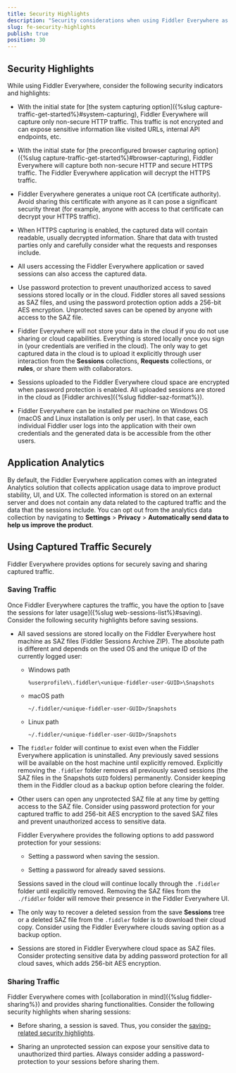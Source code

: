 ```yaml
---
title: Security Highlights
description: "Security considerations when using Fiddler Everywhere as a proxy"
slug: fe-security-highlights
publish: true
position: 30
---
```



## Security Highlights

While using Fiddler Everywhere, consider the following security indicators and highlights:

- With the initial state for [the system capturing option]({%slug capture-traffic-get-started%}#system-capturing), Fiddler Everywhere will capture only non-secure HTTP traffic. This traffic is not encrypted and can expose sensitive information like visited URLs, internal API endpoints, etc.

- With the initial state for [the preconfigured browser capturing option]({%slug capture-traffic-get-started%}#browser-capturing), Fiddler Everywhere will capture both non-secure HTTP and secure HTTPS traffic. The Fiddler Everywhere application will decrypt the HTTPS traffic.

- Fiddler Everywhere generates a unique root CA (certificate authority). Avoid sharing this certificate with anyone as it can pose a significant security threat (for example, anyone with access to that certificate can decrypt your HTTPS traffic).

- When HTTPS capturing is enabled, the captured data will contain readable, usually decrypted information. Share that data with trusted parties only and carefully consider what the requests and responses include.

- All users accessing the Fiddler Everywhere application or saved sessions can also access the captured data.

- Use password protection to prevent unauthorized access to saved sessions stored locally or in the cloud. Fiddler stores all saved sessions as SAZ files, and using the password protection option adds a 256-bit AES encryption. Unprotected saves can be opened by anyone with access to the SAZ file.

- Fiddler Everywhere will not store your data in the cloud if you do not use sharing or cloud capabilities. Everything is stored locally once you sign in (your credentials are verified in the cloud). The only way to get captured data in the cloud is to upload it explicitly through user interaction from the **Sessions** collections, **Requests** collections, or **rules**, or share them with collaborators.

- Sessions uploaded to the Fiddler Everywhere cloud space are encrypted when password protection is enabled. All uploaded sessions are stored in the cloud as [Fiddler archives]({%slug fiddler-saz-format%}).

- Fiddler Everywhere can be installed per machine on Windows OS (macOS and Linux installation is only per user). In that case,  each individual Fiddler user logs into the application with their own credentials and the generated data is be accessible from the other users.


## Application Analytics

By default, the Fiddler Everywhere application comes with an integrated Analytics solution that collects application usage data to improve product stability, UI, and UX. The collected information is stored on an external server and does not contain any data related to the captured traffic and the data that the sessions include. You can opt out from the analytics data collection by navigating to **Settings** > **Privacy** > **Automatically send data to help us improve the product**.

## Using Captured Traffic Securely

Fiddler Everywhere provides options for securely saving and sharing captured traffic.

### Saving Traffic

Once Fiddler Everywhere captures the traffic, you have the option to [save the sessions for later usage]({%slug web-sessions-list%}#saving). Consider the following security highlights before saving sessions.

- All saved sessions are stored locally on the Fiddler Everywhere host machine as SAZ files (Fiddler Sessions Archive ZIP). The absolute path is different and depends on the used OS and the unique ID of the currently logged user:

    * Windows path
        ```curl
        %userprofile%\.fiddler\<unique-fiddler-user-GUID>\Snapshots
        ```

    * macOS path

        ```curl
        ~/.fiddler/<unique-fiddler-user-GUID>/Snapshots
        ```

    * Linux path

        ```curl
        ~/.fiddler/<unique-fiddler-user-GUID>/Snapshots
        ```

- The `fiddler` folder will continue to exist even when the Fiddler Everywhere application is uninstalled. Any previously saved sessions will be available on the host machine until explicitly removed. Explicitly removing the `.fiddler` folder removes all previously saved sessions (the SAZ files in the Snapshots `GUID` folders) permanently. Consider keeping them in the Fiddler cloud as a backup option before clearing the folder.

- Other users can open any unprotected SAZ file at any time by getting access to the SAZ file. Consider using password protection for your captured traffic to add 256-bit AES encryption to the saved SAZ files and prevent unauthorized access to sensitive data.

  Fiddler Everywhere provides the following options to add password protection for your sessions:

    * Setting a password when saving the session.

    * Setting a password for already saved sessions.

  Sessions saved in the cloud will continue locally through the `.fiddler` folder until explicitly removed. Removing the SAZ files from the `./fiddler` folder will remove their presence in the Fiddler Everywhere UI.

- The only way to recover a deleted session from the save **Sessions** tree or a deleted SAZ file from the `.fiddler` folder is to download their cloud copy. Consider using the Fiddler Everywhere clouds saving option as a backup option.

- Sessions are stored in Fiddler Everywhere cloud space as SAZ files. Consider protecting sensitive data by adding password protection for all cloud saves, which adds 256-bit AES encryption.

### Sharing Traffic

Fiddler Everywhere comes with [collaboration in mind]({%slug fiddler-sharing%}) and provides sharing functionalities. Consider the following security highlights when sharing sessions:

- Before sharing, a session is saved. Thus, you consider the [saving-related security highlights](#saving-traffic).

- Sharing an unprotected session can expose your sensitive data to unauthorized third parties. Always consider adding a password-protection to your sessions before sharing them.
